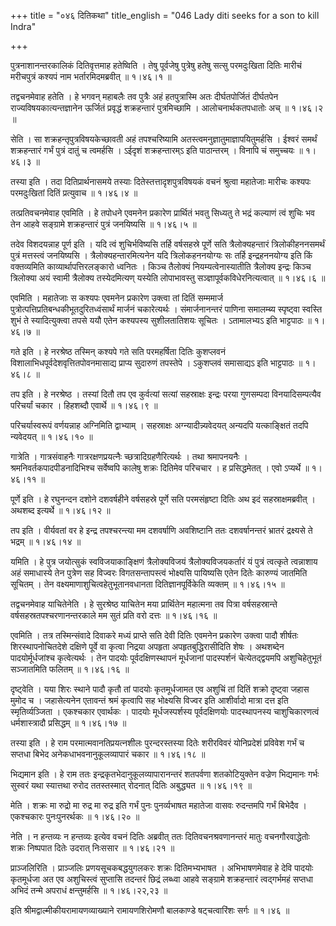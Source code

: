 +++
title = "०४६ दितिकथा"
title_english = "046 Lady diti seeks for a son to kill Indra"

+++


पुत्रनाशानन्तरकालिकं दितिवृत्तमाह हतेष्विति । तेषु पूर्वजेषु पुत्रेषु
हतेषु सत्सु परमदुःखिता दितिः मारीचं मरीचपुत्रं कश्यपं नाम
भर्तारमिदमब्रवीत्  ॥  १।४६।१  ॥   

  

तद्वचनमेवाह हतेति । हे भगवन् महाबलैः तव पुत्रैः अहं हतपुत्रास्मि अतः
दीर्घतपोर्जितं दीर्घतपेन राज्यविषयकात्यन्तज्ञानेन ऊर्जितं प्रवृद्धं
शक्रहन्तारं पुत्रमिच्छामि । आलोचनार्थकतपधातोः अच्  ॥  १।४६।२  ॥   

  

सेति । सा शक्रहन्तृपुत्रविषयकेच्छावती अहं तपश्चरिष्यामि
अतस्त्वमनुज्ञातुमाज्ञापयितुमर्हसि । ईश्वरं समर्थं शक्रहन्तारं गर्भं
पुत्रं दातुं च त्वमर्हसि । ऽईदृशं शक्रहन्तारम्ऽ इति पाठान्तरम् । विनापि
चं समुच्चयः  ॥  १।४६।३  ॥   

  

तस्या इति । तदा दितिप्रार्थनासमये तस्याः दितेस्तत्तादृशपुत्रविषयकं वचनं
श्रुत्वा महातेजाः मारीचः कश्यपः परमदुःखितां दितिं प्रत्युवाच  ॥  १।४६।४
 ॥   

  

तत्प्रतिवचनमेवाह एवमिति । हे तपोधने एवमनेन प्रकारेण प्रार्थितं भवतु
सिध्यतु ते भद्रं कल्याणं त्वं शुचिः भव तेन आहवे सङ्ग्रामे शक्रहन्तारं
पुत्रं जनयिष्यसि  ॥  १।४६।५  ॥   

  

तदेव विशदयन्नाह पूर्ण इति । यदि त्वं शुचिर्भविष्यसि तर्हि वर्षसहस्रे
पूर्णे सति त्रैलोक्यहन्तारं त्रिलोकीहननसमर्थं पुत्रं मत्तस्त्वं
जनयिष्यसि । त्रैलोक्यहन्तारमित्यनेन यदि त्रिलोकहननयोग्यः सः तर्हि
इन्द्रहननयोग्य इति किं वक्तव्यमिति काव्यार्थापत्तिरलङ्कारो ध्वनितः ।
किञ्च तैलोक्यं नियम्यत्वेनास्यातीति त्रैलोक्य इन्द्रः किञ्च त्रिलोक्या
अयं स्वामी त्रैलोक्य तस्येदमित्यण् यस्येति लोपाभावस्तु
सञ्ज्ञापूर्वकविधेरनित्यत्वात्  ॥  १।४६।६  ॥   

  

एवमिति । महातेजाः स कश्यपः एवमनेन प्रकारेण उक्त्वा तां दितिं सम्ममार्ज
पुत्रोत्पत्तिप्रतिबन्धकीभूतदुरितध्वंसार्थं मार्जनं चकारेत्यर्थः ।
संमार्जनानन्तरं पाणिना समालम्ब्य स्पृष्ट्वा स्वस्ति शुभं ते
स्यादित्युक्त्वा तपसे ययौ एतेन कश्यपस्य सुशीलतातिशयः सूचितः । ऽतामालभ्यऽ
इति भाट्टपाठः  ॥  १।४६।७  ॥   

  

गते इति । हे नरश्रेष्ठ तस्मिन् कश्यपे गते सति परमहर्षिता दितिः कुशप्लवनं
विशालाभिधपूर्वदेशवृत्तितपोवनमासाद्य प्राप्य सुदारुणं तपस्तेपे ।
ऽकुशप्लवं समासाद्यऽ इति भाट्टपाठः  ॥  १।४६।८  ॥   

  

तप इति । हे नरश्रेष्ठ । तस्यां दितौ तप एव कुर्वत्यां सत्यां सहस्राक्षः
इन्द्रः परया गुणसम्पदा विनयादिसम्पत्यैव परिचर्यां चकार । हिहशब्दौ
एवार्थे  ॥  १।४६।९  ॥   

  

परिचर्यास्वरूपं वर्णयन्नाह अग्निमिति द्वाभ्याम् । सहस्राक्षः
अग्न्यादीन्न्यवेदयत् अन्यदपि यत्काङ्क्षितं तदपि न्यवेदयत्  ॥  १।४६।१०
 ॥   

  

गात्रेति । गात्रसंवाहनैः गात्ररक्षणप्रयत्नैः च्छत्रादिग्रहणैरित्यर्थः ।
तथा श्रमापनयनैः । श्रमनिवर्तकपादपीडनादिभिश्च सर्वेष्वपि कालेषु शक्रः
दितिमेव परिचचार । ह प्रसिद्धमेतत् । एवो ऽप्यर्थे  ॥  १।४६।११  ॥   

  

पूर्णे इति । हे रघुनन्दन दशोने दशवर्षहीने वर्षसहस्रे पूर्णे सति
परमसंहृष्टा दितिः अथ इदं सहस्राक्षमब्रवीत् । अथशब्द इत्यर्थे  ॥  १।४६।१२
 ॥   

  

तप इति । वीर्यवतां वर हे इन्द्र तपश्चरन्त्या मम दशवर्षाणि अवशिष्टानि ततः
दशवर्षानन्तरं भ्रातरं द्रक्ष्यसे ते भद्रम्  ॥  १।४६।१४  ॥   

  

यमिति । हे पुत्र जयोत्सुकं स्वविजयाकाङ्क्षिणं त्रैलोक्यविजयं
त्रैलोक्यविजयकर्तारं यं पुत्रं त्वत्कृते त्वन्नाशाय अहं समाधास्ये तेन
पुत्रेण सह विज्वरः विगतसन्तापस्त्वं भोक्ष्यसि पायिष्यसि एतेन दितेः
कारुण्यं जातमिति सूचितम् । तेन वक्ष्यमाणाशुचित्वहेतुभूतानवधानता
दितिज्ञानपूर्विकेति व्यक्तम्  ॥  १।४६।१५  ॥   

  

तद्वचनमेवाह याचितेनेति । हे सुरश्रेष्ठ याचितेन मया प्रार्थितेन महात्मना
तव पित्रा वर्षसहस्रान्ते वर्षसहस्रतपश्चरणानन्तरकाले मम सुतं प्रति वरो
दत्तः  ॥  १।४६।१६  ॥   

  

एवमिति । तत्र तस्मिन्संवादे दिवाकरे मध्यं प्राप्ते सति देवी दितिः एवमनेन
प्रकारेण उक्त्वा पादौ शीर्षतः शिरस्थापनोचितदेशे दक्षिणे पूर्वे वा कृत्वा
निद्रया अपहृता अपहृतबुद्धिरासीदिति शेषः । अथशब्देन पादयोर्मूर्धजांश्च
कृत्वेत्यर्थः । तेन पादयोः पूर्वदक्षिणस्थापनं मूर्धजानां पादस्पर्शनं
चेत्येतद्द्वयमपि अशुचिहेतुभूतं सञ्जातमिति फलितम्  ॥  १।४६।१६  ॥   

  

दृष्ट्वेति । यया शिरः स्थाने पादौ कृतौ तां पादयोः कृतमूर्धजामत एव अशुचिं
तां दितिं शक्रो दृष्ट्वा जहास मुमोद च । जहासेत्यनेन एतावन्तं श्रमं
कृत्वापि सह भोक्ष्यसि विज्वर इति आशीर्वादो मात्रा दत्त इति
स्मृतिर्व्यञ्जिता । एकश्चकार एवार्थकः । पादयोः मूर्धजस्पर्शस्य
पूर्वदक्षिणयोः पादस्थापनस्य चाशुचिकारणत्वं धर्मशास्त्रादौ प्रसिद्धम्  ॥ 
१।४६।१७  ॥   

  

तस्या इति । हे राम परमात्मवानतिप्रयत्नशीलः पुरन्दरस्तस्या दितेः
शरीरविवरं योनिप्रदेशं प्रविवेश गर्भं च सप्तधा बिभेद
अनेकधाभवनानुकूलव्यापारं चकार  ॥  १।४६।१८  ॥   

  

भिद्यमान इति । हे राम ततः इन्द्रकृतभेदानुकूलव्यापारानन्तरं शतपर्वणा
शतकोटियुक्तेन वज्रेण भिद्यमानः गर्भः सुस्वरं यथा स्यात्तथा रुरोद
ततस्तस्मात् रोदनात् दितिः अबुद्ध्यत  ॥  १।४६।१९  ॥   

  

मेति । शक्रः मा रुद्रो मा रुद्र मा रुद्र इति गर्भं पुनः पुनर्व्यभाषत
महातेजा वासवः रुदन्तमपि गर्भं बिभेदैव । एकश्चकारः पुनःपुनरर्थकः  ॥ 
१।४६।२०  ॥   

  

नेति । न हन्तव्यः न हन्तव्यः इत्येव वचनं दितिः अब्रवीत् ततः
दितिवचनश्रवणानन्तरं मातुः वचनगौरवाद्धेतोः शक्रः निष्पपात दितेः उदरात्
निःससार  ॥  १।४६।२१  ॥   

  

प्राञ्जलिरिति । प्राञ्जलिः प्रणयसूचकबद्धयुगलकरः शक्रः दितिमभ्यभाषत ।
अभिभाषणमेवाह हे देवि पादयोः कृतमूर्धजा अत एव अशुचिस्त्वं सुप्तासि
तदन्तरं छिद्रं लब्ध्वा आहवे सङ्ग्रामे शक्रहन्तारं त्वद्गर्भमहं सप्तधा
अभिदं तन्मे अपराधं क्षन्तुमर्हसि  ॥  १।४६।२२,२३  ॥   

  

इति श्रीमद्वाल्मीकीयरामायणव्याख्याने रामायणशिरोमणौ बालकाण्डे
षट्चत्वारिंशः सर्गः  ॥  १।४६  ॥   

  

  


